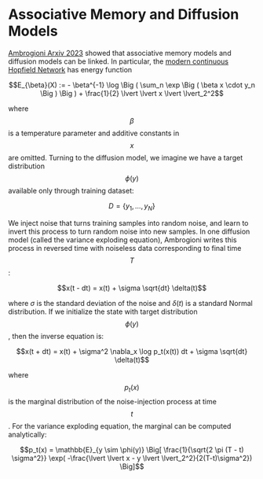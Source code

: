 # Associative Memory and Diffusion Models

[Ambrogioni Arxiv 2023](https://arxiv.org/abs/2309.17290) showed that associative memory models and diffusion models
can be linked. In particular, the [modern continuous Hopfield Network](modern_continuous_hopfield_network.md) has 
energy function

$$E_{\beta}(X) := - \beta^{-1} \log \Big ( \sum_n \exp \Big ( \beta x \cdot y_n \Big ) \Big ) + \frac{1}{2} \lvert \lvert x \lvert \lvert_2^2$$

where $$\beta$$ is a temperature parameter and additive constants in $$x$$ are omitted. Turning to the diffusion model,
we imagine we have a target distribution $$\phi(y)$$ available only through training dataset:

$$D = \{y_1, \dots, y_N\}$$

We inject noise that turns training samples into random noise, and learn to invert this process to turn random noise
into new samples. In one diffusion model (called the variance exploding equation), Ambrogioni writes this process
in reversed time with noiseless data corresponding to final time $$T$$:

$$x(t - dt) = x(t) + \sigma \sqrt{dt} \delta(t)$$

where $\sigma$ is the standard deviation of the noise and $\delta(t)$ is a standard Normal distribution. If we initialize 
the state with target distribution $$\phi(y)$$, then the inverse equation is:

$$x(t + dt) = x(t) + \sigma^2 \nabla_x \log p_t(x(t)) dt + \sigma \sqrt{dt} \delta(t)$$

where $$p_t(x)$$ is the marginal distribution of the noise-injection process at time $$t$$. For the variance exploding
equation, the marginal can be computed analytically:

$$p_t(x) = \mathbb{E}_{y \sim \phi(y)} \Big[ \frac{1}{\sqrt{2 \pi (T - t) \sigma^2}} \exp( -\frac{\lvert \lvert x - y \lvert \lvert_2^2}{2(T-t)\sigma^2}) \Big]$$

